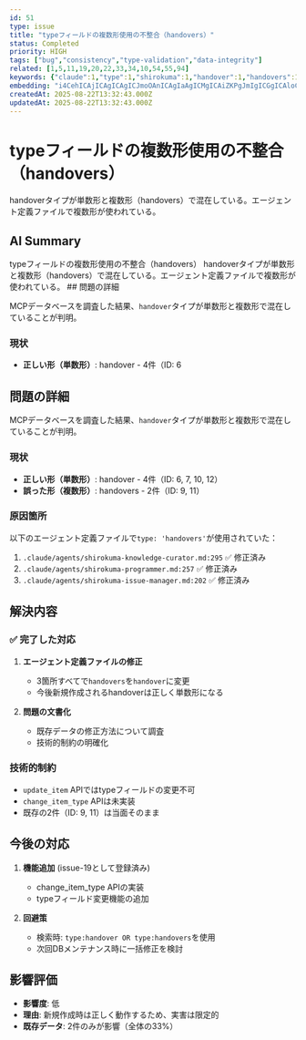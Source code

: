```yaml
---
id: 51
type: issue
title: "typeフィールドの複数形使用の不整合（handovers）"
status: Completed
priority: HIGH
tags: ["bug","consistency","type-validation","data-integrity"]
related: [1,5,11,19,20,22,33,34,10,54,55,94]
keywords: {"claude":1,"type":1,"shirokuma":1,"handover":1,"handovers":1}
embedding: "i4CehICAjICAgICAgICJmoOAnICAgIaAgICMgICAiZKPgJmIgICGgICAloCAgIWGmYCXlYCAiYCAgJCAgICBgJiAmIyAgIyAgICfgICAgIaNgJyXgICGgICAo4CAgIOSgoCSmoCAhYCAgJaAgICIiYGAnJCAgIiAgICGgICAhZY="
createdAt: 2025-08-22T13:32:43.000Z
updatedAt: 2025-08-22T13:32:43.000Z
---
```


# typeフィールドの複数形使用の不整合（handovers）

handoverタイプが単数形と複数形（handovers）で混在している。エージェント定義ファイルで複数形が使われている。

## AI Summary

typeフィールドの複数形使用の不整合（handovers） handoverタイプが単数形と複数形（handovers）で混在している。エージェント定義ファイルで複数形が使われている。 ## 問題の詳細

MCPデータベースを調査した結果、`handover`タイプが単数形と複数形で混在していることが判明。

### 現状
- **正しい形（単数形）**: handover - 4件（ID: 6

## 問題の詳細

MCPデータベースを調査した結果、`handover`タイプが単数形と複数形で混在していることが判明。

### 現状
- **正しい形（単数形）**: handover - 4件（ID: 6, 7, 10, 12）
- **誤った形（複数形）**: handovers - 2件（ID: 9, 11）

### 原因箇所
以下のエージェント定義ファイルで`type: 'handovers'`が使用されていた：

1. `.claude/agents/shirokuma-knowledge-curator.md:295` ✅ 修正済み
2. `.claude/agents/shirokuma-programmer.md:257` ✅ 修正済み
3. `.claude/agents/shirokuma-issue-manager.md:202` ✅ 修正済み

## 解決内容

### ✅ 完了した対応
1. **エージェント定義ファイルの修正**
   - 3箇所すべてで`handovers`を`handover`に変更
   - 今後新規作成されるhandoverは正しく単数形になる

2. **問題の文書化**
   - 既存データの修正方法について調査
   - 技術的制約の明確化

### 技術的制約
- `update_item` APIではtypeフィールドの変更不可
- `change_item_type` APIは未実装
- 既存の2件（ID: 9, 11）は当面そのまま

## 今後の対応

1. **機能追加** (issue-19として登録済み)
   - change_item_type APIの実装
   - typeフィールド変更機能の追加

2. **回避策**
   - 検索時: `type:handover OR type:handovers`を使用
   - 次回DBメンテナンス時に一括修正を検討

## 影響評価
- **影響度**: 低
- **理由**: 新規作成時は正しく動作するため、実害は限定的
- **既存データ**: 2件のみが影響（全体の33%）
